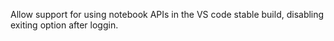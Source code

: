 Allow support for using notebook APIs in the VS code stable build, disabling exiting option after loggin.
